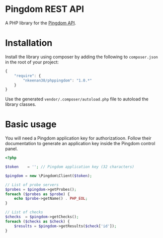 Pingdom REST API
================

A PHP library for the [Pingdom API](https://www.pingdom.com/api/2.1/).

Installation
============

Install the library using composer by adding the following to `composer.json` in the root of your project:

``` javascript
{ 
    "require": {
        "nkeenan38/phppingdom": "1.0.*"
    }
}
```

Use the generated `vendor/.composer/autoload.php` file to autoload the library classes.

Basic usage
===================

You will need a Pingdom application key for authorizatioon. Follow their documentation to generate an application key inside the Pingdom control panel.

```php
<?php

$token    = ''; // Pingdom application key (32 characters)

$pingdom = new \Pingdom\Client($token);

// List of probe servers
$probes = $pingdom->getProbes();
foreach ($probes as $probe) {
    echo $probe->getName() . PHP_EOL;
}

// List of checks
$checks  = $pingdom->getChecks();
foreach ($checks as $check) {
    $results = $pingdom->getResults($check['id']);
}
```